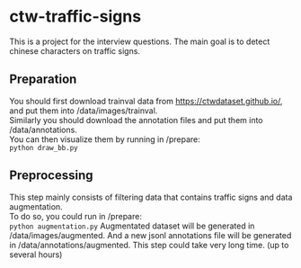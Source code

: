 # ctw-traffic-signs
This is a project for the interview questions. The main goal is to detect chinese characters on traffic signs.

## Preparation
You should first download trainval data from https://ctwdataset.github.io/, and put them into /data/images/trainval.  
Similarly you should download the annotation files and put them into /data/annotations.  
You can then visualize them by running in /prepare:  
```python draw_bb.py``` 
  
## Preprocessing
This step mainly consists of filtering data that contains traffic signs and data augmentation.  
To do so, you could run in /prepare:  
```python augmentation.py```
Augmentated dataset will be generated in /data/images/augmented. And a new jsonl annotations file will be generated in /data/annotations/augmented. This step could take very long time. (up to several hours)  
